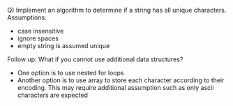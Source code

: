 Q) Implement an algorithm to determine if a string has all unique characters.
Assumptions:
- case insensitive
- ignore spaces
- empty string is assumed unique

Follow up: What if you cannot use additional data structures?
- One option is to use nested for loops
- Another option is to use array to store each character according to their encoding. This may
require additional assumption such as only ascii characters are expected
